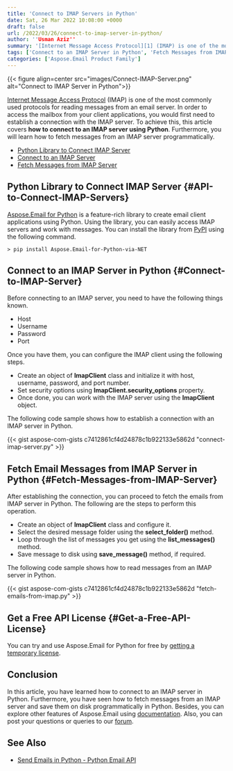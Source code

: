 ```yaml
---
title: 'Connect to IMAP Servers in Python'
date: Sat, 26 Mar 2022 10:08:00 +0000
draft: false
url: /2022/03/26/connect-to-imap-server-in-python/
author: ''Usman Aziz''
summary: '[Internet Message Access Protocol][1] (IMAP) is one of the most commonly used protocols for reading messages from an email server. In order to access the mailbox from your client applications, you would first need to establish a connection with the IMAP server. To achieve this, this article covers **how to connect to an IMAP server using Python**. Furthermore, you will learn how to fetch messages from an IMAP server programmatically.'
tags: ['Connect to an IMAP Server in Python', 'Fetch Messages from IMAP Server in Python', 'Python Library to Connect IMAP Server', 'python email library']
categories: ['Aspose.Email Product Family']
---
```




{{< figure align=center src="images/Connect-IMAP-Server.png" alt="Connect to IMAP Server in Python">}}


[Internet Message Access Protocol][2] (IMAP) is one of the most commonly used protocols for reading messages from an email server. In order to access the mailbox from your client applications, you would first need to establish a connection with the IMAP server. To achieve this, this article covers **how to connect to an IMAP server using Python**. Furthermore, you will learn how to fetch messages from an IMAP server programmatically.

*   [Python Library to Connect IMAP Server][3]
*   [Connect to an IMAP Server][4]
*   [Fetch Messages from IMAP Server][5]

## Python Library to Connect IMAP Server {#API-to-Connect-IMAP-Servers}

[Aspose.Email for Python][6] is a feature-rich library to create email client applications using Python. Using the library, you can easily access IMAP servers and work with messages. You can install the library from [PyPI][7] using the following command.

```
> pip install Aspose.Email-for-Python-via-NET
```

## Connect to an IMAP Server in Python {#Connect-to-IMAP-Server}

Before connecting to an IMAP server, you need to have the following things known.

*   Host
*   Username
*   Password
*   Port

Once you have them, you can configure the IMAP client using the following steps.

*   Create an object of **ImapClient** class and initialize it with host, username, password, and port number.
*   Set security options using ****ImapClient**.security\_options** property.
*   Once done, you can work with the IMAP server using the ******ImapClient****** object.

The following code sample shows how to establish a connection with an IMAP server in Python.

{{< gist aspose-com-gists c7412861cf4d24878c1b922133e5862d "connect-imap-server.py" >}}

## Fetch Email Messages from IMAP Server in Python {#Fetch-Messages-from-IMAP-Server}

After establishing the connection, you can proceed to fetch the emails from IMAP server in Python. The following are the steps to perform this operation.

*   Create an object of ****ImapClient**** class and configure it.
*   Select the desired message folder using the **select\_folder()** method.
*   Loop through the list of messages you get using the **list\_messages()** method.
*   Save message to disk using **save\_message()** method, if required.

The following code sample shows how to read messages from an IMAP server in Python.

{{< gist aspose-com-gists c7412861cf4d24878c1b922133e5862d "fetch-emails-from-imap.py" >}}

## Get a Free API License {#Get-a-Free-API-License}

You can try and use Aspose.Email for Python for free by [getting a temporary license][8].

## Conclusion

In this article, you have learned how to connect to an IMAP server in Python. Furthermore, you have seen how to fetch messages from an IMAP server and save them on disk programmatically in Python. Besides, you can explore other features of Aspose.Email using [documentation][9]. Also, you can post your questions or queries to our [forum][10].

## See Also

*   [Send Emails in Python - Python Email API][11]




[1]: https://en.wikipedia.org/wiki/Internet_Message_Access_Protocol
[2]: https://en.wikipedia.org/wiki/Internet_Message_Access_Protocol
[3]: #API-to-Connect-IMAP-Servers
[4]: #Connect-to-IMAP-Server
[5]: #Fetch-Messages-from-IMAP-Server
[6]: https://products.aspose.com/email/python-net/
[7]: https://pypi.org/project/Aspose.Email-for-Python-via-NET/
[8]: https://purchase.aspose.com/temporary-license
[9]: https://docs.aspose.com/email/python-net/
[10]: https://forum.aspose.com/
[11]: https://blog.aspose.com/2021/05/21/send-emails-in-python/




